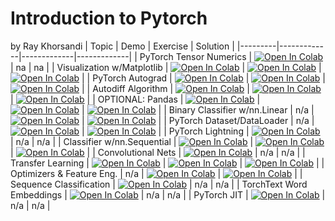 # Introduction to Pytorch
by Ray Khorsandi
| Topic | Demo | Exercise | Solution |
|---------|-------------|-------------|-------------|
| PyTorch Tensor Numerics | [![Open In Colab](https://colab.research.google.com/assets/colab-badge.svg)](https://colab.research.google.com/github/khorsandi2014/Pytorch-01/blob/main/demos/Demo_PyTorch_Tensors.ipynb) | na | na |
| Visualization w/Matplotlib | [![Open In Colab](https://colab.research.google.com/assets/colab-badge.svg)](https://colab.research.google.com/github/khorsandi2014/Pytorch-01/blob/main/demos/Demo_Data_Visualization.ipynb) | [![Open In Colab](https://colab.research.google.com/assets/colab-badge.svg)](https://colab.research.google.com/github/khorsandi2014/Pytorch-01/blob/main/exercises/Exercise_Data_Visualization.ipynb) | [![Open In Colab](https://colab.research.google.com/assets/colab-badge.svg)](https://colab.research.google.com/github/khorsandi2014/Pytorch-01/blob/main/exercises/Solution_Data_Visualization.ipynb) |
| PyTorch Autograd | [![Open In Colab](https://colab.research.google.com/assets/colab-badge.svg)](https://colab.research.google.com/github/khorsandi2014/Pytorch-01/blob/main/demos/Demo_Autograd_GPU.ipynb) | [![Open In Colab](https://colab.research.google.com/assets/colab-badge.svg)](https://colab.research.google.com/github/khorsandi2014/Pytorch-01/blob/main/exercises/Exercise_Autograd_GPU.ipynb) | [![Open In Colab](https://colab.research.google.com/assets/colab-badge.svg)](https://colab.research.google.com/github/khorsandi2014/Pytorch-01/blob/main/exercises/Solution_Autograd_GPU.ipynb) |
| Autodiff Algorithm | [![Open In Colab](https://colab.research.google.com/assets/colab-badge.svg)](https://colab.research.google.com/github/khorsandi2014/Pytorch-01/blob/main/demos/Demo_Autodiff_Algorithm.ipynb) | [![Open In Colab](https://colab.research.google.com/assets/colab-badge.svg)](https://colab.research.google.com/github/khorsandi2014/Pytorch-01/blob/main/exercises/Exercise_Autodiff_Algorithm.ipynb) | [![Open In Colab](https://colab.research.google.com/assets/colab-badge.svg)](https://colab.research.google.com/github/khorsandi2014/Pytorch-01/blob/main/exercises/Solution_Autodiff_Algorithm.ipynb) |
| OPTIONAL: Pandas | [![Open In Colab](https://colab.research.google.com/assets/colab-badge.svg)](https://colab.research.google.com/github/khorsandi2014/Pytorch-01/blob/main/demos/Demo_Pandas.ipynb) | [![Open In Colab](https://colab.research.google.com/assets/colab-badge.svg)](https://colab.research.google.com/github/khorsandi2014/Pytorch-01/blob/main/exercises/Exercise_Pandas.ipynb) | [![Open In Colab](https://colab.research.google.com/assets/colab-badge.svg)](https://colab.research.google.com/github/khorsandi2014/Pytorch-01/blob/main/exercises/Solution_Pandas.ipynb) |
| Binary Classifier w/nn.Linear | n/a | [![Open In Colab](https://colab.research.google.com/assets/colab-badge.svg)](https://colab.research.google.com/github/khorsandi2014/Pytorch-01/blob/main/exercises/Exercise_Classifier_nnLinear.ipynb) | [![Open In Colab](https://colab.research.google.com/assets/colab-badge.svg)](https://colab.research.google.com/github/khorsandi2014/Pytorch-01/blob/main/exercises/Solution_Classifier_nnLinear.ipynb) |
| PyTorch Dataset/DataLoader | n/a | [![Open In Colab](https://colab.research.google.com/assets/colab-badge.svg)](https://colab.research.google.com/github/khorsandi2014/Pytorch-01/blob/main/exercises/Exercise_PyTorch_Dataset_Dataloader.ipynb) | [![Open In Colab](https://colab.research.google.com/assets/colab-badge.svg)](https://colab.research.google.com/github/khorsandi2014/Pytorch-01/blob/main/exercises/Solution_PyTorch_Dataset_Dataloader.ipynb) |
| PyTorch Lightning | [![Open In Colab](https://colab.research.google.com/assets/colab-badge.svg)](https://colab.research.google.com/github/khorsandi2014/Pytorch-01/blob/main/demos/Demo_PyTorch_Lightning.ipynb) | n/a | n/a |
| Classifier w/nn.Sequential | [![Open In Colab](https://colab.research.google.com/assets/colab-badge.svg)](https://colab.research.google.com/github/khorsandi2014/Pytorch-01/blob/main/demos/Demo_nnSequential_Classifier.ipynb) | [![Open In Colab](https://colab.research.google.com/assets/colab-badge.svg)](https://colab.research.google.com/github/khorsandi2014/Pytorch-01/blob/main/exercises/Exercise_nnSequential_Classifier.ipynb) | [![Open In Colab](https://colab.research.google.com/assets/colab-badge.svg)](https://colab.research.google.com/github/khorsandi2014/Pytorch-01/blob/main/exercises/Solution_nnSequential_Classifier.ipynb) |
| Convolutional Nets | [![Open In Colab](https://colab.research.google.com/assets/colab-badge.svg)](https://colab.research.google.com/github/khorsandi2014/Pytorch-01/blob/main/demos/Demo_Convolutional_NN.ipynb) | n/a | n/a |
| Transfer Learning | [![Open In Colab](https://colab.research.google.com/assets/colab-badge.svg)](https://colab.research.google.com/github/khorsandi2014/Pytorch-01/blob/main/demos/Demo_Transfer_Learning.ipynb) | [![Open In Colab](https://colab.research.google.com/assets/colab-badge.svg)](https://colab.research.google.com/github/khorsandi2014/Pytorch-01/blob/main/exercises/Exercise_Transfer_Learning.ipynb) | [![Open In Colab](https://colab.research.google.com/assets/colab-badge.svg)](https://colab.research.google.com/github/khorsandi2014/Pytorch-01/blob/main/exercises/Solution_Transfer_Learning.ipynb) |
| Optimizers & Feature Eng. | n/a | [![Open In Colab](https://colab.research.google.com/assets/colab-badge.svg)](https://colab.research.google.com/github/khorsandi2014/Pytorch-01/blob/main/exercises/Exercise_FeatEng_Optim.ipynb) | [![Open In Colab](https://colab.research.google.com/assets/colab-badge.svg)](https://colab.research.google.com/github/khorsandi2014/Pytorch-01/blob/main/exercises/Solution_FeatEng_Optim.ipynb) |
| Sequence Classification | [![Open In Colab](https://colab.research.google.com/assets/colab-badge.svg)](https://colab.research.google.com/github/khorsandi2014/Pytorch-01/blob/main/demos/Demo_Sequence_Classification.ipynb) | n/a | n/a |
| TorchText Word Embeddings | [![Open In Colab](https://colab.research.google.com/assets/colab-badge.svg)](https://colab.research.google.com/github/khorsandi2014/Pytorch-01/blob/main/demos/Demo_TorchText_Word_Embeddings.ipynb) | n/a | n/a |
| PyTorch JIT | [![Open In Colab](https://colab.research.google.com/assets/colab-badge.svg)](https://colab.research.google.com/github/khorsandi2014/Pytorch-01/blob/main/demos/Demo_PyTorch_JIT.ipynb) | n/a | n/a |




